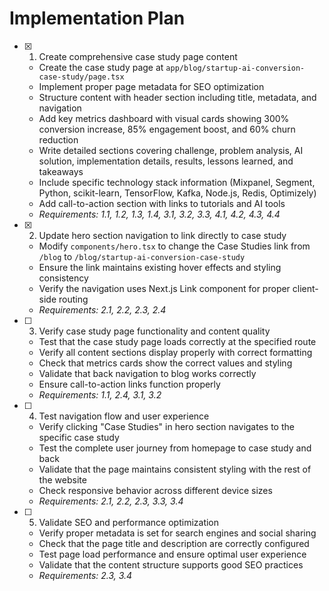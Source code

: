 # Implementation Plan

- [x] 1. Create comprehensive case study page content
  - Create the case study page at `app/blog/startup-ai-conversion-case-study/page.tsx`
  - Implement proper page metadata for SEO optimization
  - Structure content with header section including title, metadata, and navigation
  - Add key metrics dashboard with visual cards showing 300% conversion increase, 85% engagement boost, and 60% churn reduction
  - Write detailed sections covering challenge, problem analysis, AI solution, implementation details, results, lessons learned, and takeaways
  - Include specific technology stack information (Mixpanel, Segment, Python, scikit-learn, TensorFlow, Kafka, Node.js, Redis, Optimizely)
  - Add call-to-action section with links to tutorials and AI tools
  - _Requirements: 1.1, 1.2, 1.3, 1.4, 3.1, 3.2, 3.3, 4.1, 4.2, 4.3, 4.4_

- [x] 2. Update hero section navigation to link directly to case study
  - Modify `components/hero.tsx` to change the Case Studies link from `/blog` to `/blog/startup-ai-conversion-case-study`
  - Ensure the link maintains existing hover effects and styling consistency
  - Verify the navigation uses Next.js Link component for proper client-side routing
  - _Requirements: 2.1, 2.2, 2.3, 2.4_

- [ ] 3. Verify case study page functionality and content quality
  - Test that the case study page loads correctly at the specified route
  - Verify all content sections display properly with correct formatting
  - Check that metrics cards show the correct values and styling
  - Validate that back navigation to blog works correctly
  - Ensure call-to-action links function properly
  - _Requirements: 1.1, 2.4, 3.1, 3.2_

- [ ] 4. Test navigation flow and user experience
  - Verify clicking "Case Studies" in hero section navigates to the specific case study
  - Test the complete user journey from homepage to case study and back
  - Validate that the page maintains consistent styling with the rest of the website
  - Check responsive behavior across different device sizes
  - _Requirements: 2.1, 2.2, 2.3, 3.3, 3.4_

- [ ] 5. Validate SEO and performance optimization
  - Verify proper metadata is set for search engines and social sharing
  - Check that the page title and description are correctly configured
  - Test page load performance and ensure optimal user experience
  - Validate that the content structure supports good SEO practices
  - _Requirements: 2.3, 3.4_